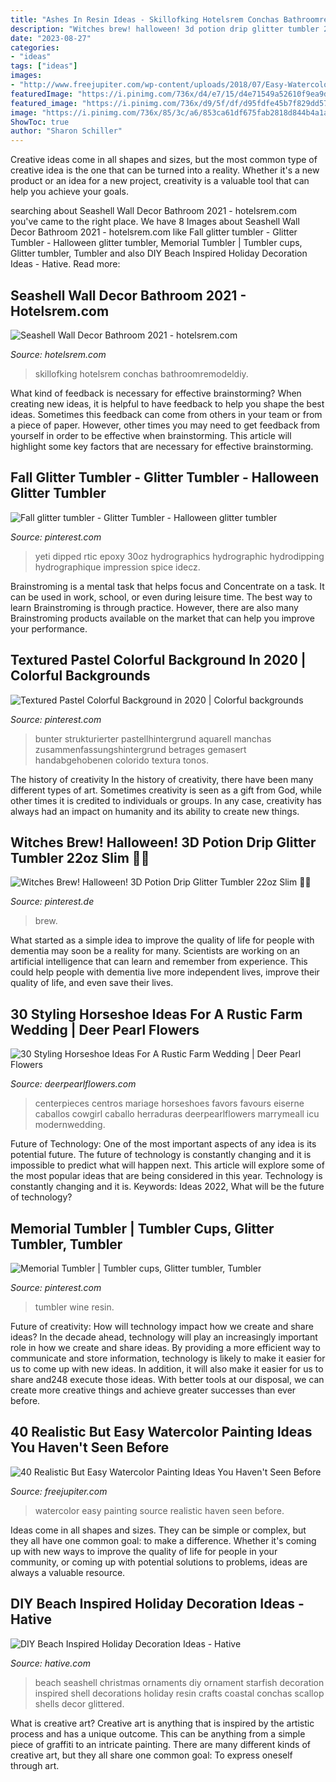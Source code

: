 ```yaml
---
title: "Ashes In Resin Ideas - Skillofking Hotelsrem Conchas Bathroomremodeldiy"
description: "Witches brew! halloween! 3d potion drip glitter tumbler 22oz slim 🧪💀"
date: "2023-08-27"
categories:
- "ideas"
tags: ["ideas"]
images:
- "http://www.freejupiter.com/wp-content/uploads/2018/07/Easy-Watercolor-Painting-Ideas-9-1.jpg"
featuredImage: "https://i.pinimg.com/736x/d4/e7/15/d4e71549a52610f9ea9d18cbb4f0c07e.jpg"
featured_image: "https://i.pinimg.com/736x/d9/5f/df/d95fdfe45b7f829dd57000eec65e4d3f.jpg"
image: "https://i.pinimg.com/736x/85/3c/a6/853ca61df675fab2818d844b4a1ab51f.jpg"
ShowToc: true
author: "Sharon Schiller"
---
```



Creative ideas come in all shapes and sizes, but the most common type of creative idea is the one that can be turned into a reality. Whether it's a new product or an idea for a new project, creativity is a valuable tool that can help you achieve your goals.

	

		
searching about Seashell Wall Decor Bathroom 2021 - hotelsrem.com you've came to the right place. We have 8 Images about Seashell Wall Decor Bathroom 2021 - hotelsrem.com like Fall glitter tumbler - Glitter Tumbler - Halloween glitter tumbler, Memorial Tumbler | Tumbler cups, Glitter tumbler, Tumbler and also DIY Beach Inspired Holiday Decoration Ideas - Hative. Read more:
		
    
## Seashell Wall Decor Bathroom 2021 - Hotelsrem.com

<img loading=lazy src="https://hotelsrem.com/wp-content/uploads/2020/09/seashell-wall-decor-bathroom-new-sea-glass-art-for-beach-decor-seashell-wall-art-for-of-seashell-wall-decor-bathroom.jpg" onerror="this.onerror=null;this.src='https://tse1.mm.bing.net/th?id=OIP.r1cs7vH73GJLGNsl8dB9OAHaK9&amp;pid=15.1';" alt="Seashell Wall Decor Bathroom 2021 - hotelsrem.com">

_Source: hotelsrem.com_

>skillofking hotelsrem conchas bathroomremodeldiy. 

	

What kind of feedback is necessary for effective brainstorming?
When creating new ideas, it is helpful to have feedback to help you shape the best ideas. Sometimes this feedback can come from others in your team or from a piece of paper. However, other times you may need to get feedback from yourself in order to be effective when brainstorming. This article will highlight some key factors that are necessary for effective brainstorming.

    
## Fall Glitter Tumbler - Glitter Tumbler - Halloween Glitter Tumbler

<img loading=lazy src="https://i.pinimg.com/736x/85/3c/a6/853ca61df675fab2818d844b4a1ab51f.jpg" onerror="this.onerror=null;this.src='https://tse3.mm.bing.net/th?id=OIP.QKlUUJn6QV0j7T30zeZiGgHaLI&amp;pid=15.1';" alt="Fall glitter tumbler - Glitter Tumbler - Halloween glitter tumbler">

_Source: pinterest.com_

>yeti dipped rtic epoxy 30oz hydrographics hydrographic hydrodipping hydrographique impression spice idecz. 

	

Brainstroming is a mental task that helps focus and Concentrate on a task. It can be used in work, school, or even during leisure time. The best way to learn Brainstroming is through practice. However, there are also many Brainstroming products available on the market that can help you improve your performance.

    
## Textured Pastel Colorful Background In 2020 | Colorful Backgrounds

<img loading=lazy src="https://i.pinimg.com/736x/d9/5f/df/d95fdfe45b7f829dd57000eec65e4d3f.jpg" onerror="this.onerror=null;this.src='https://tse1.mm.bing.net/th?id=OIP.ndmQ4NyXtq6bPRR2VbZC4gHaKu&amp;pid=15.1';" alt="Textured Pastel Colorful Background in 2020 | Colorful backgrounds">

_Source: pinterest.com_

>bunter strukturierter pastellhintergrund aquarell manchas zusammenfassungshintergrund betrages gemasert handabgehobenen colorido textura tonos. 

	

The history of creativity
In the history of creativity, there have been many different types of art. Sometimes creativity is seen as a gift from God, while other times it is credited to individuals or groups. In any case, creativity has always had an impact on humanity and its ability to create new things.

    
## Witches Brew! Halloween! 3D Potion Drip Glitter Tumbler 22oz Slim 🧪💀

<img loading=lazy src="https://i.pinimg.com/736x/71/8c/30/718c308c71c67e30928d1a85351b0cd9.jpg" onerror="this.onerror=null;this.src='https://tse2.mm.bing.net/th?id=OIP.q2v3JAuSarr7AHrFeR-rgQHaKy&amp;pid=15.1';" alt="Witches Brew! Halloween! 3D Potion Drip Glitter Tumbler 22oz Slim 🧪💀">

_Source: pinterest.de_

>brew. 

	

What started as a simple idea to improve the quality of life for people with dementia may soon be a reality for many. Scientists are working on an artificial intelligence that can learn and remember from experience. This could help people with dementia live more independent lives, improve their quality of life, and even save their lives.

    
## 30 Styling Horseshoe Ideas For A Rustic Farm Wedding | Deer Pearl Flowers

<img loading=lazy src="https://www.deerpearlflowers.com/wp-content/uploads/2016/02/Horse-shoe-wedding-favours-perfect-for-a-country-wedding.jpg" onerror="this.onerror=null;this.src='https://tse2.mm.bing.net/th?id=OIP.mQnmSyJbn458MU6Q7eGasgHaLH&amp;pid=15.1';" alt="30 Styling Horseshoe Ideas For A Rustic Farm Wedding | Deer Pearl Flowers">

_Source: deerpearlflowers.com_

>centerpieces centros mariage horseshoes favors favours eiserne caballos cowgirl caballo herraduras deerpearlflowers marrymeall icu modernwedding. 

	

Future of Technology: One of the most important aspects of any idea is its potential future. The future of technology is constantly changing and it is impossible to predict what will happen next. This article will explore some of the most popular ideas that are being considered in this year.
Technology is constantly changing and it is. Keywords: Ideas 2022, What will be the future of technology?

    
## Memorial Tumbler | Tumbler Cups, Glitter Tumbler, Tumbler

<img loading=lazy src="https://i.pinimg.com/736x/d4/e7/15/d4e71549a52610f9ea9d18cbb4f0c07e.jpg" onerror="this.onerror=null;this.src='https://tse3.mm.bing.net/th?id=OIP.yk8Yfvt3vYTuoIWv9-SQYQHaJ3&amp;pid=15.1';" alt="Memorial Tumbler | Tumbler cups, Glitter tumbler, Tumbler">

_Source: pinterest.com_

>tumbler wine resin. 

	

Future of creativity: How will technology impact how we create and share ideas?
In the decade ahead, technology will play an increasingly important role in how we create and share ideas. By providing a more efficient way to communicate and store information, technology is likely to make it easier for us to come up with new ideas. In addition, it will also make it easier for us to share and248
execute those ideas. With better tools at our disposal, we can create more creative things and achieve greater successes than ever before.

    
## 40 Realistic But Easy Watercolor Painting Ideas You Haven&#039;t Seen Before

<img loading=lazy src="http://www.freejupiter.com/wp-content/uploads/2018/07/Easy-Watercolor-Painting-Ideas-9-1.jpg" onerror="this.onerror=null;this.src='https://tse4.mm.bing.net/th?id=OIP.Fveja7m2lABlale9v2i8-gHaKW&amp;pid=15.1';" alt="40 Realistic But Easy Watercolor Painting Ideas You Haven&#039;t Seen Before">

_Source: freejupiter.com_

>watercolor easy painting source realistic haven seen before. 

	

Ideas come in all shapes and sizes. They can be simple or complex, but they all have one common goal: to make a difference. Whether it's coming up with new ways to improve the quality of life for people in your community, or coming up with potential solutions to problems, ideas are always a valuable resource.

    
## DIY Beach Inspired Holiday Decoration Ideas - Hative

<img loading=lazy src="https://hative.com/wp-content/uploads/2015/11/beach-holiday-decorations/11-diy-beach-inspired-holiday-decoration-ideas.jpg" onerror="this.onerror=null;this.src='https://tse1.mm.bing.net/th?id=OIP.RoUzLpbBTnfg42sOTLV_1AHaPw&amp;pid=15.1';" alt="DIY Beach Inspired Holiday Decoration Ideas - Hative">

_Source: hative.com_

>beach seashell christmas ornaments diy ornament starfish decoration inspired shell decorations holiday resin crafts coastal conchas scallop shells decor glittered. 

	

What is creative art?
Creative art is anything that is inspired by the artistic process and has a unique outcome. This can be anything from a simple piece of graffiti to an intricate painting. There are many different kinds of creative art, but they all share one common goal: To express oneself through art.

